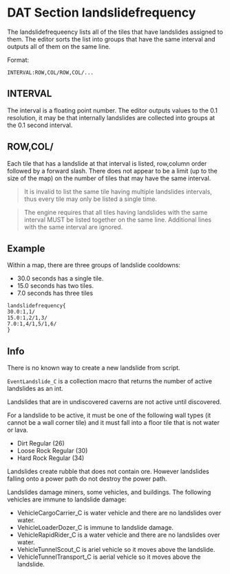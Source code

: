 # DAT Section landslidefrequency

The landslidefrequeency lists all of the tiles that have landslides assigned to them.  The editor sorts the list into groups that have the same interval and outputs all of them on the same line.

Format:

```
INTERVAL:ROW,COL/ROW,COL/...
```

## INTERVAL

The interval is a floating point number. The editor outputs values to the 0.1 resolution, it may be that internally landslides are collected into groups at the 0.1 second interval.

## ROW,COL/

Each tile that has a landslide at that interval is listed, row,column order followed by a forward slash.  There does not appear to be a limit (up to the size of the map) on the number of tiles that may have the same interval.

>It is invalid to list the same tile having multiple landslides intervals, thus every tile may only be listed a single time.

>The engine requires that all tiles having landslides with the same interval MUST be listed together on the same line. Additional lines with the same interval are ignored.

## Example

Within a map, there are three groups of landslide cooldowns:
- 30.0 seconds has a single tile.
- 15.0 seconds has two tiles.
- 7.0 seconds has three tiles

```
landslidefrequency{
30.0:1,1/
15.0:1,2/1,3/
7.0:1,4/1,5/1,6/
}
```

## Info

There is no known way to create a new landslide from script.

`EventLandslide_C` is a collection macro that returns the number of active landslides as an int.

Landslides that are in undiscovered caverns are not active until discovered.

For a landslide to be active, it must be one of the following wall types (it cannot be a wall corner tile) and it must fall into a floor tile that is not water or lava.
- Dirt Regular (26)
- Loose Rock Regular (30)
- Hard Rock Regular (34)

Landslides create rubble that does not contain ore. However landslides falling onto a power path do not destroy the power path.

Landslides damage miners, some vehicles, and buildings. The following vehicles are immune to landslide damage:
- VehicleCargoCarrier_C is water vehicle and there are no landslides over water.
- VehicleLoaderDozer_C is immune to landslide damage.
- VehicleRapidRider_C is a water vehicle and there are no landslides over water.
- VehicleTunnelScout_C is ariel vehicle so it moves above the landslide.
- VehicleTunnelTransport_C is aerial vehicle so it moves above the landslide.
